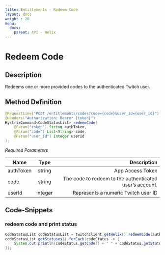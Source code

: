 ```yaml
---
title: Entitlements - Redeem Code
layout: docs
weight : 20
menu: 
  docs:
    parent: API - Helix
---
```


# Redeem Code

## Description

Redeems one or more provided codes to the authenticated Twitch user.


## Method Definition

```java
@RequestLine("POST /entitlements/codes?code={code}&user_id={user_id}")
@Headers("Authorization: Bearer {token}")
HystrixCommand<CodeStatusList> redeemCode(
    @Param("token") String authToken,
    @Param("code") List<String> code,
    @Param("user_id") Integer userId
);
```

*Required Parameters*

| Name          | Type      | Description  |
| ------------- |:---------:| -----------------:|
| authToken     | string    | App Access Token |
| code     | string    | The code to redeem to the authenticated user’s account. |
| userId     | integer    | Represents a numeric Twitch user ID |

## Code-Snippets

### redeem code and print status

```java
CodeStatusList codeStatusList = twitchClient.getHelix().redeemCode(authToken, List.of("KUHXV-4GXYP-AKAKK"), 156900877).execute();
codeStatusList.getStatuses().forEach(codeStatus -> {
    System.out.println(codeStatus.getCode() + " " + codeStatus.getStatus());
});
```
